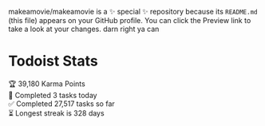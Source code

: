 makeamovie/makeamovie is a ✨ special ✨ repository because its `README.md` (this file) appears on your GitHub profile.
You can click the Preview link to take a look at your changes. darn right ya can

# Todoist Stats

<!-- TODO-IST:START -->
🏆  39,180 Karma Points           
🌸  Completed 3 tasks today           
✅  Completed 27,517 tasks so far           
⏳  Longest streak is 328 days
<!-- TODO-IST:END -->